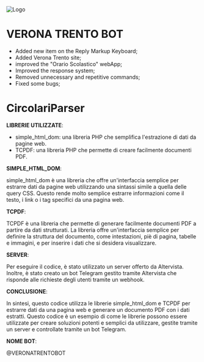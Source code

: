 
![Logo](https://i.postimg.cc/63pf91nv/LOGO-BOT.png)
 
# VERONA TRENTO BOT

- Added new item on the Reply Markup Keyboard;
- Added Verona Trento site;
- improved the "Orario Scolastico" webApp;
- Improved the response system;
- Removed unnecessary and repetitive commands;
- Fixed some bugs;


# CircolariParser

**LIBRERIE UTILIZZATE**: 
 - simple_html_dom: una libreria PHP che semplifica l'estrazione di dati da pagine web.
 - TCPDF: una libreria PHP che permette di creare facilmente documenti PDF.


**SIMPLE_HTML_DOM**:<p>
simple_html_dom è una libreria che offre un'interfaccia semplice per estrarre dati da pagine web utilizzando una sintassi simile a quella delle query CSS. Questo rende   molto semplice estrarre informazioni come il testo, i link o i tag specifici da una pagina web.


**TCPDF**:<p>
TCPDF è una libreria che permette di generare facilmente documenti PDF a partire da dati strutturati. La libreria offre un'interfaccia semplice per definire la           struttura del documento, come intestazioni, piè di pagina, tabelle e immagini, e per inserire i dati che si desidera visualizzare.


**SERVER**:<p>
Per eseguire il codice, è stato utilizzato un server offerto da Altervista. Inoltre, è stato creato un bot Telegram gestito tramite Altervista che risponde alle richieste degli utenti tramite un webhook.


**CONCLUSIONE**:<p>
In sintesi, questo codice utilizza le librerie simple_html_dom e TCPDF per estrarre dati da una pagina web e generare un documento PDF con i dati estratti. Questo codice è un esempio di come le librerie possono essere utilizzate per creare soluzioni potenti e semplici da utilizzare, gestite tramite un server e controllate tramite un bot Telegram.

**NOME BOT**:<p>
@VERONATRENTOBOT
